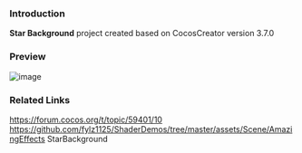### Introduction
**Star Background** project created based on CocosCreator version 3.7.0

### Preview
![image](../../../image/202207/2022070402.png)

### Related Links
https://forum.cocos.org/t/topic/59401/10        
https://github.com/fylz1125/ShaderDemos/tree/master/assets/Scene/AmazingEffects StarBackground
